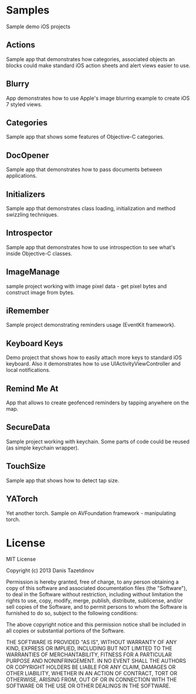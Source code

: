 Samples
=======

Sample demo iOS projects

Actions
-------
Sample app that demonstrates how categories, associated objects an blocks could make standard iOS action sheets and alert views easier to use.

Blurry
------
App demonstrates how to use Apple's image blurring example to create iOS 7 styled views.

Categories
----------
Sample app that shows some features of Objective-C categories.

DocOpener
---------
Sample app that demonstrates how to pass documents between applications.

Initializers
------------
Sample app that demonstrates class loading, initialization and method swizzling techniques.

Introspector
------------
Sample app that demonstrates how to use introspection to see what's inside Objective-C classes.

ImageManage
-----------
sample project working with image pixel data - get pixel bytes and construct image from bytes.

iRemember
---------
Sample project demonstrating reminders usage (EventKit framework).

Keyboard Keys
-------------
Demo project that shows how to easily attach more keys to standard iOS keyboard. Also it demonstrates how to use UIActivityViewController and local notifications.

Remind Me At
------------
App that allows to create geofenced reminders by tapping anywhere on the map.

SecureData
----------
Sample project working with keychain. Some parts of code could be reused (as simple keychain wrapper).

TouchSize
---------
Sample app that shows how to detect tap size.

YATorch
-------
Yet another torch. Sample on AVFoundation framework - manipulating torch.

License
=======
MIT License

Copyright (c) 2013 Danis Tazetdinov

Permission is hereby granted, free of charge, to any person obtaining a copy of this software and associated documentation files (the "Software"), to deal in the Software without restriction, including without limitation the rights to use, copy, modify, merge, publish, distribute, sublicense, and/or sell copies of the Software, and to permit persons to whom the Software is furnished to do so, subject to the following conditions:

The above copyright notice and this permission notice shall be included in all copies or substantial portions of the Software.

THE SOFTWARE IS PROVIDED "AS IS", WITHOUT WARRANTY OF ANY KIND, EXPRESS OR IMPLIED, INCLUDING BUT NOT LIMITED TO THE WARRANTIES OF MERCHANTABILITY, FITNESS FOR A PARTICULAR PURPOSE AND NONINFRINGEMENT. IN NO EVENT SHALL THE AUTHORS OR COPYRIGHT HOLDERS BE LIABLE FOR ANY CLAIM, DAMAGES OR OTHER LIABILITY, WHETHER IN AN ACTION OF CONTRACT, TORT OR OTHERWISE, ARISING FROM, OUT OF OR IN CONNECTION WITH THE SOFTWARE OR THE USE OR OTHER DEALINGS IN THE SOFTWARE.

